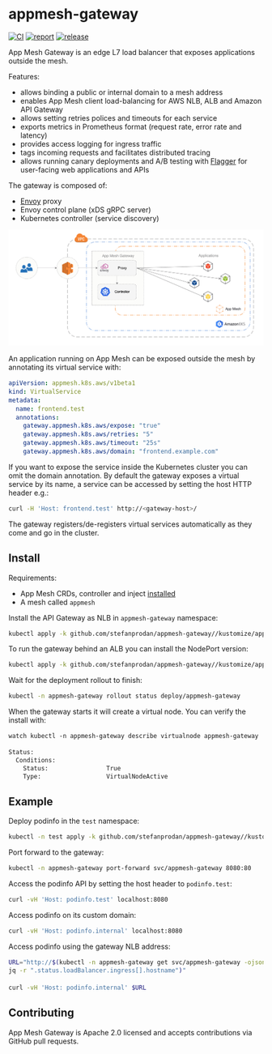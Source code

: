 # appmesh-gateway
[![CI](https://github.com/stefanprodan/appmesh-gateway/workflows/build/badge.svg)](https://github.com/stefanprodan/appmesh-gateway/actions)
[![report](https://goreportcard.com/badge/github.com/stefanprodan/appmesh-gateway)](https://goreportcard.com/report/github.com/stefanprodan/appmesh-gateway)
[![release](https://img.shields.io/github/release/stefanprodan/appmesh-gateway/all.svg)](https://github.com/stefanprodan/appmesh-gateway/releases)

App Mesh Gateway is an edge L7 load balancer that exposes applications outside the mesh.

Features:
* allows binding a public or internal domain to a mesh address
* enables App Mesh client load-balancing for AWS NLB, ALB and Amazon API Gateway
* allows setting retries polices and timeouts for each service
* exports metrics in Prometheus format (request rate, error rate and latency)
* provides access logging for ingress traffic
* tags incoming requests and facilitates distributed tracing 
* allows running canary deployments and A/B testing with [Flagger](https://flagger.app) 
for user-facing web applications and APIs

The gateway is composed of:
* [Envoy](https://www.envoyproxy.io/) proxy
* Envoy control plane (xDS gRPC server)
* Kubernetes controller (service discovery)

![appmesh-gateway](docs/appmesh-gateway-diagram.png)

An application running on App Mesh can be exposed outside the mesh by annotating its virtual service with:

```yaml
apiVersion: appmesh.k8s.aws/v1beta1
kind: VirtualService
metadata:
  name: frontend.test
  annotations:
    gateway.appmesh.k8s.aws/expose: "true"
    gateway.appmesh.k8s.aws/retries: "5"
    gateway.appmesh.k8s.aws/timeout: "25s"
    gateway.appmesh.k8s.aws/domain: "frontend.example.com"
```

If you want to expose the service inside the Kubernetes cluster you can omit the domain annotation.
By default the gateway exposes a virtual service by its name,
a service can be accessed by setting the host HTTP header e.g.:
```sh
curl -H 'Host: frontend.test' http://<gateway-host>/
```

The gateway registers/de-registers virtual services automatically as they come and go in the cluster.

## Install

Requirements:
* App Mesh CRDs, controller and inject [installed](https://github.com/aws/eks-charts#app-mesh)
* A mesh called `appmesh`

Install the API Gateway as NLB in `appmesh-gateway` namespace:

```sh
kubectl apply -k github.com/stefanprodan/appmesh-gateway//kustomize/appmesh-gateway-nlb
```

To run the gateway behind an ALB you can install the NodePort version:

```sh
kubectl apply -k github.com/stefanprodan/appmesh-gateway//kustomize/appmesh-gateway-nodeport
```

Wait for the deployment rollout to finish:

```sh
kubectl -n appmesh-gateway rollout status deploy/appmesh-gateway
```

When the gateway starts it will create a virtual node. You can verify the install with:

```text
watch kubectl -n appmesh-gateway describe virtualnode appmesh-gateway

Status:
  Conditions:
    Status:                True
    Type:                  VirtualNodeActive
```

## Example

Deploy podinfo in the `test` namespace:

```sh
kubectl -n test apply -k github.com/stefanprodan/appmesh-gateway//kustomize/test
```

Port forward to the gateway:

```sh
kubectl -n appmesh-gateway port-forward svc/appmesh-gateway 8080:80
```

Access the podinfo API by setting the host header to `podinfo.test`:

```sh
curl -vH 'Host: podinfo.test' localhost:8080
```

Access podinfo on its custom domain:

```sh
curl -vH 'Host: podinfo.internal' localhost:8080
```

Access podinfo using the gateway NLB address:

```sh
URL="http://$(kubectl -n appmesh-gateway get svc/appmesh-gateway -ojson | \
jq -r ".status.loadBalancer.ingress[].hostname")"

curl -vH 'Host: podinfo.internal' $URL
```

## Contributing

App Mesh Gateway is Apache 2.0 licensed and accepts contributions via GitHub pull requests.
